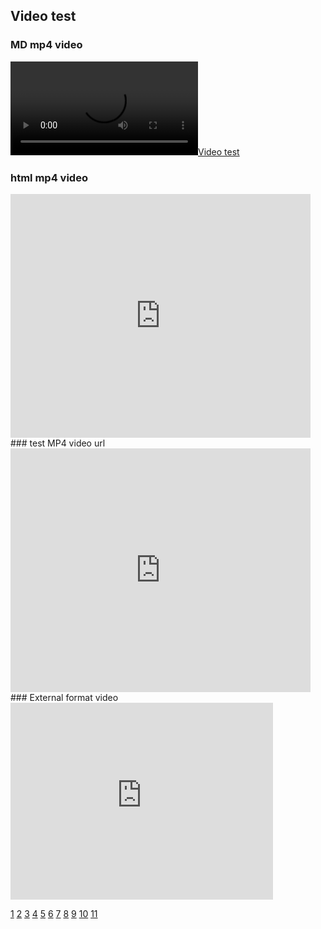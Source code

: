 

## Video test
### MD mp4 video </br>
[![Video test](Images\flower.mp4)](http://www.runoob.com/try/demo_source/movie.mp4)
### html mp4 video </br>
<iframe width="480" height="390" src="http://www.runoob.com/try/demo_source/movie.mp4" frameborder="0" allowfullscreen></iframe>
### test MP4 video url
<iframe width="480" height="390" src="https://sec.ch9.ms/ch9/f882/07d5474f-4235-4d89-90bc-ed008b98f882/WAMFAAnnimated_high.mp4" frameborder="0" allowfullscreen></iframe>
### External format video </br>
<iframe width="420" height="315" src="https://www.youtube.com/embed/iyT1uILEI2U" frameborder="0" allowfullscreen></iframe>


[1](http://connect.microsoft.com/)
[2](https://aka.ms/mssql-marketplace)
[3](http://go.microsoft.com/fwlink/?LinkId=245496)
[4](https://www.microsoft.com/download/details.aspx?id=20098)
[5](https://github.com/Microsoft/msphpsql/blob/PHP-7.0-Linux/README.md#install)
[6](http://www.putty.org/)
[7](https://msdn.microsoft.com/en-us/library/microsoft.sqlserver.management.smo.server.aspx)
[8](https://ms.portal.azure.com/#blade/Microsoft_Azure_Marketplace/GalleryFeaturedMenuItemBlade/selectedMenuItemId/home/searchQuery/sql%20server%20vnext)
[9](http://aka.ms/ssmaforaccess)
[10](https://social.msdn.microsoft.com/Forums/en-US/home?category=sqlserver)
[11](https://www.reddit.com/r/SQLServer/)

